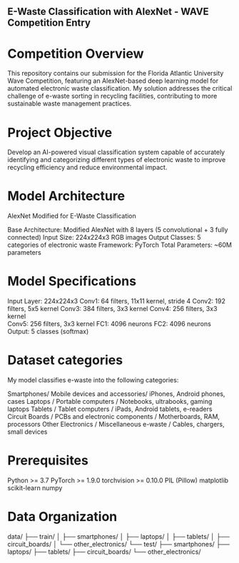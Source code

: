 ## E-Waste Classification with AlexNet - WAVE Competition Entry

# Competition Overview
This repository contains our submission for the Florida Atlantic University Wave Competition, featuring an AlexNet-based deep learning model for automated electronic waste classification. My solution addresses the critical challenge of e-waste sorting in recycling facilities, contributing to more sustainable waste management practices.

# Project Objective
Develop an AI-powered visual classification system capable of accurately identifying and categorizing different types of electronic waste to improve recycling efficiency and reduce environmental impact.

# Model Architecture
AlexNet Modified for E-Waste Classification

Base Architecture: Modified AlexNet with 8 layers (5 convolutional + 3 fully connected)
Input Size: 224x224x3 RGB images
Output Classes: 5 categories of electronic waste
Framework: PyTorch
Total Parameters: ~60M parameters

# Model Specifications
Input Layer: 224x224x3
Conv1: 64 filters, 11x11 kernel, stride 4
Conv2: 192 filters, 5x5 kernel
Conv3: 384 filters, 3x3 kernel
Conv4: 256 filters, 3x3 kernel  
Conv5: 256 filters, 3x3 kernel
FC1: 4096 neurons
FC2: 4096 neurons
Output: 5 classes (softmax)

# Dataset categories
My model classifies e-waste into the following categories:

Smartphones/ Mobile devices and accessories/ iPhones, Android phones, cases
Laptops / Portable computers / Notebooks, ultrabooks, gaming laptops
Tablets / Tablet computers / iPads, Android tablets, e-readers
Circuit Boards / PCBs and electronic components / Motherboards, RAM, processors
Other Electronics / Miscellaneous e-waste / Cables, chargers, small devices

# Prerequisites

Python >= 3.7
PyTorch >= 1.9.0
torchvision >= 0.10.0
PIL (Pillow)
matplotlib
scikit-learn
numpy

# Data Organization
data/
├── train/
│   ├── smartphones/
│   ├── laptops/
│   ├── tablets/
│   ├── circuit_boards/
│   └── other_electronics/
└── test/
    ├── smartphones/
    ├── laptops/
    ├── tablets/
    ├── circuit_boards/
    └── other_electronics/
